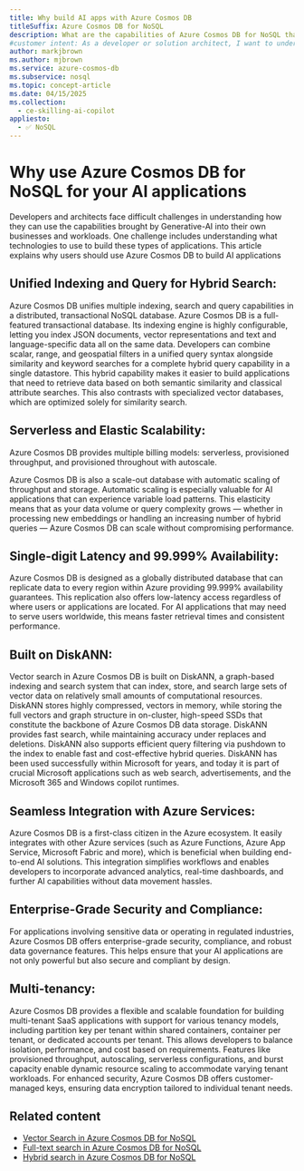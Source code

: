 ```yaml
---
title: Why build AI apps with Azure Cosmos DB
titleSuffix: Azure Cosmos DB for NoSQL
description: What are the capabilities of Azure Cosmos DB for NoSQL that provide benefits for building AI-applications
#customer intent: As a developer or solution architect, I want to understand Cosmos DB's unique features so that I can make a more informed decision on whether to use it to build AI applications.
author: markjbrown
ms.author: mjbrown
ms.service: azure-cosmos-db
ms.subservice: nosql
ms.topic: concept-article
ms.date: 04/15/2025
ms.collection:
  - ce-skilling-ai-copilot
appliesto:
  - ✅ NoSQL
---
```


# Why use Azure Cosmos DB for NoSQL for your AI applications
Developers and architects face difficult challenges in understanding how they can use the capabilities brought by Generative-AI into their own businesses and workloads. One challenge includes understanding what technologies to use to build these types of applications. This article explains why users should use Azure Cosmos DB to build AI applications

## Unified Indexing and Query for Hybrid Search:
Azure Cosmos DB unifies multiple indexing, search and query capabilities in a distributed, transactional NoSQL database.
Azure Cosmos DB is a full-featured transactional database. Its indexing engine is highly configurable, letting you index JSON documents, vector representations and text and language-specific data all on the same data.
Developers can combine scalar, range, and geospatial filters in a unified query syntax alongside similarity and keyword searches for a complete hybrid query capability in a single datastore.
This hybrid capability makes it easier to build applications that need to retrieve data based on both semantic similarity and classical attribute searches. This also contrasts with specialized vector databases, which are optimized solely for similarity search.

## Serverless and Elastic Scalability:
Azure Cosmos DB provides multiple billing models: serverless, provisioned throughput, and provisioned throughout with autoscale.

Azure Cosmos DB is also a scale-out database with automatic scaling of throughput and storage. Automatic scaling is especially valuable for AI applications that can experience variable load patterns. This elasticity means that as your data volume or query complexity grows — whether in processing new embeddings or handling an increasing number of hybrid queries — Azure Cosmos DB can scale without compromising performance.

## Single-digit Latency and 99.999% Availability:
Azure Cosmos DB is designed as a globally distributed database that can replicate data to every region within Azure providing 99.999% availability guarantees. This replication also offers low-latency access regardless of where users or applications are located. For AI applications that may need to serve users worldwide, this means faster retrieval times and consistent performance.

## Built on DiskANN:
Vector search in Azure Cosmos DB is built on DiskANN, a graph-based indexing and search system that can index, store, and search large sets of vector data on relatively small amounts of computational resources. DiskANN stores highly compressed, vectors in memory, while storing the full vectors and graph structure in on-cluster, high-speed SSDs that constitute the backbone of Azure Cosmos DB data storage. DiskANN provides fast search, while maintaining accuracy under replaces and deletions. DiskANN also supports efficient query filtering via pushdown to the index to enable fast and cost-effective hybrid queries. DiskANN has been used successfully within Microsoft for years, and today it is part of crucial Microsoft applications such as web search, advertisements, and the Microsoft 365 and Windows copilot runtimes.

## Seamless Integration with Azure Services:
Azure Cosmos DB is a first-class citizen in the Azure ecosystem. It easily integrates with other Azure services (such as Azure Functions, Azure App Service, Microsoft Fabric and more), which is beneficial when building end-to-end AI solutions. This integration simplifies workflows and enables developers to incorporate advanced analytics, real-time dashboards, and further AI capabilities without data movement hassles.

## Enterprise-Grade Security and Compliance:
For applications involving sensitive data or operating in regulated industries, Azure Cosmos DB offers enterprise-grade security, compliance, and robust data governance features. This helps ensure that your AI applications are not only powerful but also secure and compliant by design.

## Multi-tenancy:
Azure Cosmos DB provides a flexible and scalable foundation for building multi-tenant SaaS applications with support for various tenancy models, including partition key per tenant within shared containers, container per tenant, or dedicated accounts per tenant. This allows developers to balance isolation, performance, and cost based on requirements. Features like provisioned throughput, autoscaling, serverless configurations, and burst capacity enable dynamic resource scaling to accommodate varying tenant workloads. For enhanced security, Azure Cosmos DB offers customer-managed keys, ensuring data encryption tailored to individual tenant needs.

## Related content

- [Vector Search in Azure Cosmos DB for NoSQL](../nosql/vector-search.md)
- [Full-text search in Azure Cosmos DB for NoSQL](full-text-search.md)
- [Hybrid search in Azure Cosmos DB for NoSQL](hybrid-search.md)
